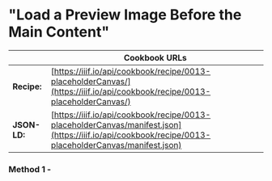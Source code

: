# "Load a Preview Image Before the Main Content"
|              | **Cookbook URLs** |
|--------------|-------------------|
| **Recipe:**  | [https://iiif.io/api/cookbook/recipe/0013-placeholderCanvas/](https://iiif.io/api/cookbook/recipe/0013-placeholderCanvas/) |
| **JSON-LD:** | [https://iiif.io/api/cookbook/recipe/0013-placeholderCanvas/manifest.json](https://iiif.io/api/cookbook/recipe/0013-placeholderCanvas/manifest.json) |

### Method 1 - 
